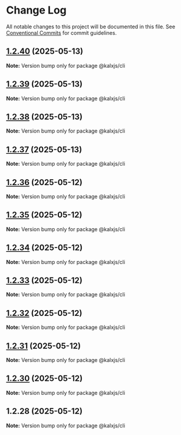 # Change Log

All notable changes to this project will be documented in this file.
See [Conventional Commits](https://conventionalcommits.org) for commit guidelines.

## [1.2.40](https://github.com/Odeneho-Calculus/kalxjs/compare/@kalxjs/cli@1.2.39...@kalxjs/cli@1.2.40) (2025-05-13)

**Note:** Version bump only for package @kalxjs/cli

## [1.2.39](https://github.com/Odeneho-Calculus/kalxjs/compare/@kalxjs/cli@1.2.38...@kalxjs/cli@1.2.39) (2025-05-13)

**Note:** Version bump only for package @kalxjs/cli

## [1.2.38](https://github.com/Odeneho-Calculus/kalxjs/compare/@kalxjs/cli@1.2.37...@kalxjs/cli@1.2.38) (2025-05-13)

**Note:** Version bump only for package @kalxjs/cli

## [1.2.37](https://github.com/Odeneho-Calculus/kalxjs/compare/@kalxjs/cli@1.2.36...@kalxjs/cli@1.2.37) (2025-05-13)

**Note:** Version bump only for package @kalxjs/cli

## [1.2.36](https://github.com/Odeneho-Calculus/kalxjs/compare/@kalxjs/cli@1.2.35...@kalxjs/cli@1.2.36) (2025-05-12)

**Note:** Version bump only for package @kalxjs/cli

## [1.2.35](https://github.com/Odeneho-Calculus/kalxjs/compare/@kalxjs/cli@1.2.34...@kalxjs/cli@1.2.35) (2025-05-12)

**Note:** Version bump only for package @kalxjs/cli

## [1.2.34](https://github.com/Odeneho-Calculus/kalxjs/compare/@kalxjs/cli@1.2.33...@kalxjs/cli@1.2.34) (2025-05-12)

**Note:** Version bump only for package @kalxjs/cli

## [1.2.33](https://github.com/Odeneho-Calculus/kalxjs/compare/@kalxjs/cli@1.2.32...@kalxjs/cli@1.2.33) (2025-05-12)

**Note:** Version bump only for package @kalxjs/cli

## [1.2.32](https://github.com/Odeneho-Calculus/kalxjs/compare/@kalxjs/cli@1.2.31...@kalxjs/cli@1.2.32) (2025-05-12)

**Note:** Version bump only for package @kalxjs/cli

## [1.2.31](https://github.com/Odeneho-Calculus/kalxjs/compare/@kalxjs/cli@1.2.30...@kalxjs/cli@1.2.31) (2025-05-12)

**Note:** Version bump only for package @kalxjs/cli

## [1.2.30](https://github.com/Odeneho-Calculus/kalxjs/compare/@kalxjs/cli@1.2.28...@kalxjs/cli@1.2.30) (2025-05-12)

**Note:** Version bump only for package @kalxjs/cli

## 1.2.28 (2025-05-12)

**Note:** Version bump only for package @kalxjs/cli

